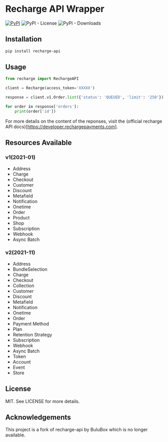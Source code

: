 # Recharge API Wrapper

[![PyPI](https://github.com/ChemicalLuck/recharge-api/actions/workflows/python-publish.yml/badge.svg)](https://github.com/ChemicalLuck/recharge-api/actions/workflows/python-publish.yml)
![PyPI - License](https://img.shields.io/pypi/l/recharge-api)
![PyPI - Downloads](https://img.shields.io/pypi/dm/recharge-api)

## Installation

```bash
pip install recharge-api
```

## Usage

```python
from recharge import RechargeAPI

client = Recharge(access_token='XXXXX')

response = client.v1.Order.list({'status': 'QUEUED', 'limit': '250'})

for order in response['orders']:
    print(order['id'])
```

For more details on the content of the reponses, visit the (official recharge API docs)[https://developer.rechargepayments.com].

## Resources Available
### v1(2021-01)
- Address
- Charge
- Checkout
- Customer
- Discount
- Metafield
- Notification
- Onetime
- Order
- Product
- Shop
- Subscription
- Webhook
- Async Batch
### v2(2021-11)
- Address
- BundleSelection
- Charge
- Checkout
- Collection
- Customer
- Discount
- Metafield
- Notification
- Onetime
- Order
- Payment Method
- Plan
- Retention Strategy
- Subscription
- Webhook
- Async Batch
- Token
- Account
- Event
- Store

## License
MIT. See LICENSE for more details.

## Acknowledgements
This project is a fork of recharge-api by BuluBox which is no longer available.
